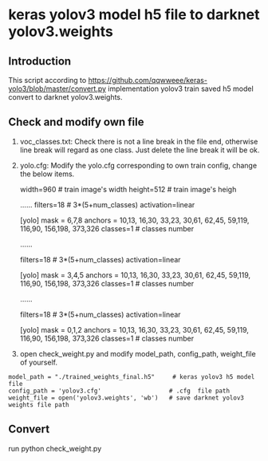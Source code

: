 # keras yolov3 model h5 file to darknet yolov3.weights

## Introduction
   This script according to https://github.com/qqwweee/keras-yolo3/blob/master/convert.py implementation yolov3 train saved      h5 model convert to darknet yolov3.weights.
   
## Check and modify own file
   1. voc_classes.txt:
      Check there is not a line break in the file end, otherwise line break will regard as one class. Just delete the               line break it will be ok.
      
   2. yolo.cfg:
      Modify the yolo.cfg corresponding to own train config, change the below items.

      width=960   # train image's width
      height=512  # train image's heigh
      
      ......
      filters=18  # 3*(5+num_classes)
      activation=linear


      [yolo]
      mask = 6,7,8
      anchors = 10,13,  16,30,  33,23,  30,61,  62,45,  59,119,  116,90,  156,198,  373,326
      classes=1   #   classes number
      
      ......
      
      filters=18  # 3*(5+num_classes)
      activation=linear


      [yolo]
      mask = 3,4,5
      anchors = 10,13,  16,30,  33,23,  30,61,  62,45,  59,119,  116,90,  156,198,  373,326
      classes=1   # classes number
      
      ......
      
      filters=18  # 3*(5+num_classes)
      activation=linear 
      
      [yolo]
      mask = 0,1,2
      anchors = 10,13,  16,30,  33,23,  30,61,  62,45,  59,119,  116,90,  156,198,  373,326
      classes=1  # classes number


   3. open check_weight.py and modify model_path, config_path, weight_file of yourself.

    model_path = "./trained_weights_final.h5"     # keras yolov3 h5 model file
    config_path = 'yolov3.cfg'                   # .cfg  file path
    weight_file = open('yolov3.weights', 'wb')   # save darknet yolov3 weights file path

## Convert
   run python check_weight.py





